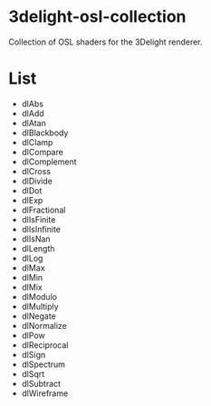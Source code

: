 3delight-osl-collection
===

Collection of OSL shaders for the 3Delight renderer.

List
===

* dlAbs
* dlAdd
* dlAtan
* dlBlackbody
* dlClamp
* dlCompare
* dlComplement
* dlCross
* dlDivide
* dlDot
* dlExp
* dlFractional
* dlIsFinite
* dlIsInfinite
* dlIsNan
* dlLength
* dlLog
* dlMax
* dlMin
* dlMix
* dlModulo
* dlMultiply
* dlNegate
* dlNormalize
* dlPow
* dlReciprocal
* dlSign
* dlSpectrum
* dlSqrt
* dlSubtract
* dlWireframe
